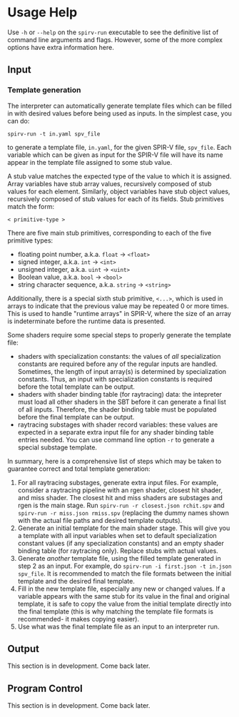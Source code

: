 # Usage Help

Use `-h` or `--help` on the `spirv-run` executable to see the definitive list of command line arguments and flags.
However, some of the more complex options have extra information here.

## Input

### Template generation

The interpreter can automatically generate template files which can be filled in with desired values before being used
as inputs. In the simplest case, you can do:

```
spirv-run -t in.yaml spv_file
```

to generate a template file, `in.yaml`, for the given SPIR-V file, `spv_file`. Each variable which can be given as input
for the SPIR-V file will have its name appear in the template file assigned to some stub value.

A stub value matches the expected type of the value to which it is assigned. Array variables have stub array values,
recursively composed of stub values for each element. Similarly, object variables have stub object values, recursively
composed of stub values for each of its fields. Stub primitives match the form:

```
< primitive-type >
```

There are five main stub primitives, corresponding to each of the five primitive types:

- floating point number, a.k.a. `float` -> `<float>`
- signed integer, a.k.a. `int` -> `<int>`
- unsigned integer, a.k.a. `uint` -> `<uint>`
- Boolean value, a.k.a. `bool` -> `<bool>`
- string character sequence, a.k.a. `string` -> `<string>`

Additionally, there is a special sixth stub primitive, `<...>`, which is used in arrays to indicate that the previous
value may be repeated 0 or more times. This is used to handle "runtime arrays" in SPIR-V, where the size of an array is
indeterminate before the runtime data is presented.

Some shaders require some special steps to properly generate the template file:
- shaders with specialization constants: the values of *all* specialization constants are required before any of the
  regular inputs are handled. Sometimes, the length of input array(s) is determined by specialization constants. Thus,
  an input with specialization constants is required before the total template can be output.
- shaders with shader binding table (for raytracing) data: the intepreter must load all other shaders in the SBT before
  it can generate a final list of all inputs. Therefore, the shader binding table must be populated before the final
  template can be output.
- raytracing substages with shader record variables: these values are expected in a separate extra input file for any
  shader binding table entries needed. You can use command line option `-r` to generate a special substage template.

In summary, here is a comprehensive list of steps which may be taken to guarantee correct and total template generation:
1. For all raytracing substages, generate extra input files. For example, consider a raytracing pipeline with an rgen
shader, closest hit shader, and miss shader. The closest hit and miss shaders are substages and rgen is the main stage.
Run `spirv-run -r closest.json rchit.spv` and `spirv-run -r miss.json rmiss.spv` (replacing the dummy names shown with
the actual file paths and desired template outputs).
2. Generate an initial template for the main shader stage. This will give you a template with all input variables when
set to default specialization constant values (if any specialization constants) and an empty shader binding table (for
raytracing only). Replace stubs with actual values.
3. Generate *another* template file, using the filled template generated in step 2 as an input. For example, do
`spirv-run -i first.json -t in.json spv_file`. It is recommended to match the file formats between the initial template
and the desired final template.
4. Fill in the new template file, especially any new or changed values. If a variable appears with the same stub for its
value in the final and original template, it is safe to copy the value from the initial template directly into the final
template (this is why matching the template file formats is recommended- it makes copying easier).
5. Use what was the final template file as an input to an interpreter run.

## Output

This section is in development. Come back later.

## Program Control

This section is in development. Come back later.
